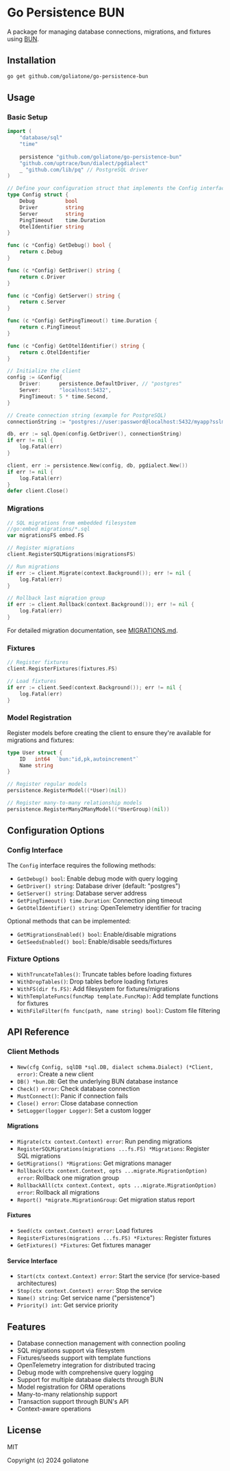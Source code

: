 # Go Persistence BUN

A package for managing database connections, migrations, and fixtures using [BUN](https://bun.uptrace.dev/).

## Installation

```bash
go get github.com/goliatone/go-persistence-bun
```

## Usage

### Basic Setup

```go
import (
    "database/sql"
    "time"
    
    persistence "github.com/goliatone/go-persistence-bun"
    "github.com/uptrace/bun/dialect/pgdialect"
    _ "github.com/lib/pq" // PostgreSQL driver
)

// Define your configuration struct that implements the Config interface
type Config struct {
    Debug          bool
    Driver         string
    Server         string
    PingTimeout    time.Duration
    OtelIdentifier string
}

func (c *Config) GetDebug() bool {
    return c.Debug
}

func (c *Config) GetDriver() string {
    return c.Driver
}

func (c *Config) GetServer() string {
    return c.Server
}

func (c *Config) GetPingTimeout() time.Duration {
    return c.PingTimeout
}

func (c *Config) GetOtelIdentifier() string {
    return c.OtelIdentifier
}

// Initialize the client
config := &Config{
    Driver:      persistence.DefaultDriver, // "postgres"
    Server:      "localhost:5432",
    PingTimeout: 5 * time.Second,
}

// Create connection string (example for PostgreSQL)
connectionString := "postgres://user:password@localhost:5432/myapp?sslmode=disable"

db, err := sql.Open(config.GetDriver(), connectionString)
if err != nil {
    log.Fatal(err)
}

client, err := persistence.New(config, db, pgdialect.New())
if err != nil {
    log.Fatal(err)
}
defer client.Close()
```

### Migrations

```go
// SQL migrations from embedded filesystem
//go:embed migrations/*.sql
var migrationsFS embed.FS

// Register migrations
client.RegisterSQLMigrations(migrationsFS)

// Run migrations
if err := client.Migrate(context.Background()); err != nil {
    log.Fatal(err)
}

// Rollback last migration group
if err := client.Rollback(context.Background()); err != nil {
    log.Fatal(err)
}
```

For detailed migration documentation, see [MIGRATIONS.md](MIGRATIONS.md).

### Fixtures

```go
// Register fixtures
client.RegisterFixtures(fixtures.FS)

// Load fixtures
if err := client.Seed(context.Background()); err != nil {
    log.Fatal(err)
}
```

### Model Registration

Register models before creating the client to ensure they're available for migrations and fixtures:

```go
type User struct {
    ID   int64  `bun:"id,pk,autoincrement"`
    Name string
}

// Register regular models
persistence.RegisterModel((*User)(nil))

// Register many-to-many relationship models
persistence.RegisterMany2ManyModel((*UserGroup)(nil))
```

## Configuration Options

### Config Interface

The `Config` interface requires the following methods:

- `GetDebug() bool`: Enable debug mode with query logging
- `GetDriver() string`: Database driver (default: "postgres")
- `GetServer() string`: Database server address
- `GetPingTimeout() time.Duration`: Connection ping timeout
- `GetOtelIdentifier() string`: OpenTelemetry identifier for tracing

Optional methods that can be implemented:

- `GetMigrationsEnabled() bool`: Enable/disable migrations
- `GetSeedsEnabled() bool`: Enable/disable seeds/fixtures

### Fixture Options

- `WithTruncateTables()`: Truncate tables before loading fixtures
- `WithDropTables()`: Drop tables before loading fixtures
- `WithFS(dir fs.FS)`: Add filesystem for fixtures/migrations
- `WithTemplateFuncs(funcMap template.FuncMap)`: Add template functions for fixtures
- `WithFileFilter(fn func(path, name string) bool)`: Custom file filtering

## API Reference

### Client Methods

- `New(cfg Config, sqlDB *sql.DB, dialect schema.Dialect) (*Client, error)`: Create a new client
- `DB() *bun.DB`: Get the underlying BUN database instance
- `Check() error`: Check database connection
- `MustConnect()`: Panic if connection fails
- `Close() error`: Close database connection
- `SetLogger(logger Logger)`: Set a custom logger

#### Migrations

- `Migrate(ctx context.Context) error`: Run pending migrations
- `RegisterSQLMigrations(migrations ...fs.FS) *Migrations`: Register SQL migrations
- `GetMigrations() *Migrations`: Get migrations manager
- `Rollback(ctx context.Context, opts ...migrate.MigrationOption) error`: Rollback one migration group
- `RollbackAll(ctx context.Context, opts ...migrate.MigrationOption) error`: Rollback all migrations
- `Report() *migrate.MigrationGroup`: Get migration status report

#### Fixtures

- `Seed(ctx context.Context) error`: Load fixtures
- `RegisterFixtures(migrations ...fs.FS) *Fixtures`: Register fixtures
- `GetFixtures() *Fixtures`: Get fixtures manager

#### Service Interface

- `Start(ctx context.Context) error`: Start the service (for service-based architectures)
- `Stop(ctx context.Context) error`: Stop the service
- `Name() string`: Get service name ("persistence")
- `Priority() int`: Get service priority

## Features

- Database connection management with connection pooling
- SQL migrations support via filesystem
- Fixtures/seeds support with template functions
- OpenTelemetry integration for distributed tracing
- Debug mode with comprehensive query logging
- Support for multiple database dialects through BUN
- Model registration for ORM operations
- Many-to-many relationship support
- Transaction support through BUN's API
- Context-aware operations

## License

MIT

Copyright (c) 2024 goliatone
